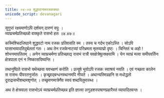 ```yaml
---
title: ०४-०७ शुद्धपटनामरजककथा
unicode_script: devanagari
---
```


सुगुप्तं रक्ष्यमाणोऽपि दर्शयन् दारुणं वपुः ।  
व्याघ्रचर्मप्रतिच्छन्नो वाक्कृते रासभो हतः ॥४.४७॥

कस्मिंश्चिदधिष्ठाने शुद्धपटो नाम रजकः प्रतिवसति स्म । तस्य च गर्दभ एकोऽस्ति । सोऽपि घासाभावादतिदुर्बलतां गतः । अथ तेन रजकेनाटव्यां परिभ्रमता मृतव्याघ्रो दृष्टः । चिन्तितं च अहो ! शोभनमापतितम् । अनेन व्याघ्रचर्मणा प्रतिच्छाद्य रासभं रात्रौ यवक्षेत्रेषूत्स्रक्ष्यामि । येन व्याघ्रं मत्वा समीपवर्तिनः क्षेत्रपाला एनं न निष्कासयिष्यन्ति ।  

तथानुष्ठिते रासभो यथेच्छया यवभक्षणं करोति । प्रत्यूषे भूयोऽपि रजकः स्वाश्रयं नयति । एवं गच्छता कालेन स रासभः पीवरतनुर्जातः । कृच्छ्राद्बन्धनस्थानमपि नीयते । अथान्यस्मिन्नहनि स मधोद्धतो दूराद्रासभीशब्दमशृणोत् । तच्छ्रवणमात्रेणैव स्वयं शब्दयितुमारब्धः ।  

अथ ते क्षेत्रपाला रासभोऽयं व्याघ्रचर्मप्रतिच्छन्न इति ज्ञात्वा लगुडशरपाषाणप्रहारैस्तं व्यापादितवन्तः ।  
